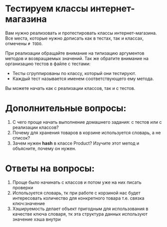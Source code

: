 
# Тестируем классы интернет-магазина
Вам нужно реализовать и протестировать классы интернет-магазина.
Все места, которые нужно дописать как в тестах, так и классах, отмечены `# TODO`.

При реализации обращайте внимание на типизацию аргументов методов и возвращаемых значений.
Так же обратите внимание на организацию тестов в файле с тестами:
- Тесты сгруппированы по классу, который они тестируют.
- Каждый тест называется именем соответствующего ему метода.

Вы можете начать как с реализации классов, так и с тестов.


# Дополнительные вопросы:
1. С чего проще начать выполнение домашнего задания: с тестов или с реализации классов?
2. Почему для хранения товаров в корзине используется словарь, а не список?
3. Зачем нужен __hash__ в классе Product? Изучите этот метод и объясните, почему он нужен.

# Ответы на вопросы:
1. Проще было начинать с классов и потом уже на них писать проверки
2. Используется словарь, тк при работе с корзиной нас будет интересовать количество для конкретного товара
   т.е. связка ключ:значение
3. Хэшируемость делает объект пригодным для использования в качестве ключа словаря, 
   тк эта структура данных используют значение хэша внутри

